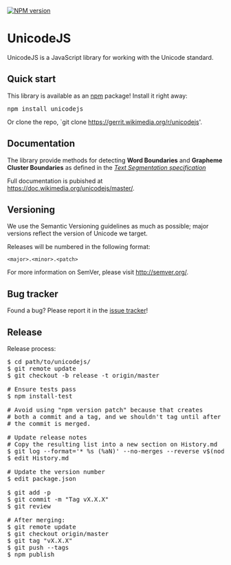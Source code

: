 [![NPM version](https://badge.fury.io/js/unicodejs.svg)](https://badge.fury.io/js/unicodejs)

UnicodeJS
=================

UnicodeJS is a JavaScript library for working with the Unicode standard.

Quick start
----------

This library is available as an [npm](https://npmjs.org/) package! Install it right away:
<pre lang="bash">
npm install unicodejs
</pre>

Or clone the repo, `git clone https://gerrit.wikimedia.org/r/unicodejs'.

Documentation
----------

The library provide methods for detecting **Word Boundaries** and **Grapheme Cluster Boundaries** as defined in the *[Text Segmentation specification](https://unicode.org/reports/tr29/)*

Full documentation is pubished at https://doc.wikimedia.org/unicodejs/master/.

Versioning
----------

We use the Semantic Versioning guidelines as much as possible; major versions reflect the version of Unicode we target.

Releases will be numbered in the following format:

`<major>.<minor>.<patch>`

For more information on SemVer, please visit http://semver.org/.

Bug tracker
-----------

Found a bug? Please report it in the [issue tracker](https://phabricator.wikimedia.org/maniphest/task/edit/form/1/?project=Utilities-UnicodeJS)!

Release
----------

Release process:
<pre lang="bash">
$ cd path/to/unicodejs/
$ git remote update
$ git checkout -b release -t origin/master

# Ensure tests pass
$ npm install-test

# Avoid using "npm version patch" because that creates
# both a commit and a tag, and we shouldn't tag until after
# the commit is merged.

# Update release notes
# Copy the resulting list into a new section on History.md
$ git log --format='* %s (%aN)' --no-merges --reverse v$(node -e 'console.log(require("./package.json").version);')...HEAD
$ edit History.md

# Update the version number
$ edit package.json

$ git add -p
$ git commit -m "Tag vX.X.X"
$ git review

# After merging:
$ git remote update
$ git checkout origin/master
$ git tag "vX.X.X"
$ git push --tags
$ npm publish
</pre>
